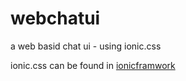 # webchatui
a web basid chat ui - using ionic.css

ionic.css can be found in [ionicframwork](http://ionicframework.com/getting-started/)
